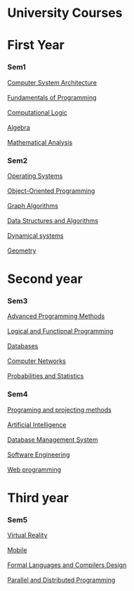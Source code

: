 # University Courses

<h1> First Year </h1>

<h3> Sem1 </h3>

[Computer System Architecture](/Semester1/Computer%20System%20Architecture)
<br>
<br>
[Fundamentals of Programming](/Semester1/Fundamentals%20of%20Programming)
<br>
<br>
[Computational Logic](/Semester1/Computational%20Logic)
<br>
<br>
[Algebra]()
<br>
<br>
[Mathematical Analysis]()

<h3> Sem2  </h3>

[Operating Systems](/Semester2/Operating%20Systems)
<br>
<br>
[Object-Oriented Programming](/Semester2/Object%20Oriented%20Programming%20C%2B%2B)
<br>
<br>
[Graph Algorithms](/Semester2/Graph%20theory)
<br>
<br>
[Data Structures and Algorithms](/Semester2/Algorithms%20and%20Data%20Structures)
<br>
<br>
[Dynamical systems](/Semester2/Differential%20Equations%20solved%20in%20Maple)
<br>
<br>
[Geometry]()

<h1> Second year </h1>

<h3> Sem3  </h3>

[Advanced Programming Methods](/Semester3/Advanced%20Programming%20Methods/Labs)
<br>
<br>
[Logical and Functional Programming](/Semester3/Logical%20and%20Functional%20Programming)
<br>
<br>
[Databases](/Semester3/DataBases%20%2B%20scripts)
<br>
<br>
[Computer Networks](/Semester3/Computer%20Networks)
<br>
<br>
[Probabilities and Statistics](/Semester3/Matlab)

<h3> Sem4 </h3>

[Programing and projecting methods](/Semester4/Advanced%20Programming)
<br>
<br>
[Artificial Intelligence](/Semester4/Artificial%20Intelligence)
<br>
<br>
[Database Management System](/Semester4/SGBD)
<br>
<br>
[Software Engineering]()
<br>
<br>
[Web programming](/Semester4/Web%20Programming)

<h1> Third year </h1>

<h3> Sem5  </h3>

[Virtual Reality](/Semester5/VR)
<br>
<br>
[Mobile](/Semester5/Mobile)
<br>
<br>
[Formal Languages and Compilers Design](/Semester5/LFTC)
<br>
<br>
[Parallel and Distributed Programming](/Semester5/PPD)


